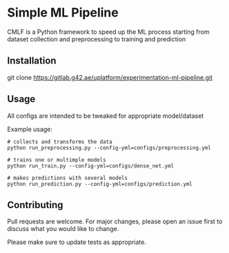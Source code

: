 # Simple ML Pipeline

CMLF is a Python framework to speed up the ML process starting from dataset collection and preprocessing to training and prediction

## Installation

git clone https://gitlab.g42.ae/uplatform/experimentation-ml-pipeline.git

## Usage

All configs are intended to be tweaked for appropriate model/dataset


Example usage:
```terminal
# collects and transforms the data
python run_preprocessing.py --config-yml=configs/preprocessing.yml

# trains one or multimple models
python run_train.py --config-yml=configs/dense_net.yml

# makes predictions with several models
python run_prediction.py --config-yml=configs/prediction.yml

```

## Contributing
Pull requests are welcome. For major changes, please open an issue first to discuss what you would like to change.

Please make sure to update tests as appropriate.